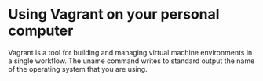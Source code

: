 # Using Vagrant on your personal computer
Vagrant is a tool for building and managing virtual machine environments in a single workflow. 
The uname command writes to standard output the name of the operating system that you are using.

